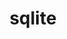 ---
title: "sqlite"
layout: cache
category: package
meta: {"versions": ["3.30.1", "3.31.1", "3.33.0", "3.34.0", "3.35.5"], "compilers": ["gcc@10.3.0", "gcc@7.3.0", "gcc@7.3.1", "gcc@7.4.0", "gcc@7.5.0", "gcc@8.1.0", "gcc@8.3.1", "gcc@8.4.1", "gcc@9.3.0", "intel@19.1.3.304"]}
spec_files: 
 - spec-0.json
 - spec-1.json
 - spec-2.json
 - spec-3.json
 - spec-4.json
 - spec-5.json
 - spec-6.json
 - spec-7.json
 - spec-8.json
 - spec-9.json
 - spec-10.json
 - spec-11.json
 - spec-12.json
 - spec-13.json
 - spec-14.json
 - spec-15.json
 - spec-16.json
 - spec-17.json
 - spec-18.json
 - spec-19.json
 - spec-20.json
 - spec-21.json
 - spec-22.json
 - spec-23.json
 - spec-24.json
 - spec-25.json
 - spec-26.json
 - spec-27.json
 - spec-28.json
 - spec-29.json
 - spec-30.json
 - spec-31.json
 - spec-32.json
 - spec-33.json
 - spec-34.json
 - spec-35.json
 - spec-36.json
 - spec-37.json
 - spec-38.json
 - spec-39.json
 - spec-40.json
 - spec-41.json
 - spec-42.json
 - spec-43.json
 - spec-44.json
 - spec-45.json
 - spec-46.json
 - spec-47.json
 - spec-48.json
 - spec-49.json
 - spec-50.json
 - spec-51.json
 - spec-52.json
 - spec-53.json
 - spec-54.json
 - spec-55.json
 - spec-56.json
 - spec-57.json
 - spec-58.json
 - spec-59.json
 - spec-60.json
 - spec-61.json
 - spec-62.json
 - spec-63.json
 - spec-64.json
 - spec-65.json
 - spec-66.json
 - spec-67.json
 - spec-68.json
 - spec-69.json
 - spec-70.json
 - spec-71.json
 - spec-72.json
 - spec-73.json
 - spec-74.json
 - spec-75.json
 - spec-76.json
 - spec-77.json
 - spec-78.json
 - spec-79.json
 - spec-80.json
 - spec-81.json
 - spec-82.json
 - spec-83.json
 - spec-84.json
 - spec-85.json
 - spec-86.json
 - spec-87.json
 - spec-88.json
 - spec-89.json
 - spec-90.json
 - spec-91.json
 - spec-92.json
 - spec-93.json
 - spec-94.json
 - spec-95.json
 - spec-96.json
 - spec-97.json
 - spec-98.json
 - spec-99.json
 - spec-100.json
 - spec-101.json
 - spec-102.json
 - spec-103.json
 - spec-104.json
 - spec-105.json
 - spec-106.json
 - spec-107.json
 - spec-108.json
 - spec-109.json
 - spec-110.json
 - spec-111.json
 - spec-112.json
spec_names:
 - 'sqlite@3.33.0%gcc@9.3.0+column_metadata+fts~functions~rtree arch=linux-ubuntu20.04-x86_64 ^ncurses@6.2%gcc@9.3.0~symlinks+termlib arch=linux-ubuntu20.04-x86_64 ^readline@8.0%gcc@9.3.0 arch=linux-ubuntu20.04-x86_64 ^zlib@1.2.11%gcc@9.3.0+optimize+pic+shared arch=linux-ubuntu20.04-x86_64'
 - 'sqlite@3.30.1%gcc@7.3.0+column_metadata+fts~functions~rtree arch=linux-ubuntu18.04-ppc64le ^ncurses@6.2%gcc@7.3.0~symlinks+termlib arch=linux-ubuntu18.04-ppc64le ^readline@8.0%gcc@7.3.0 arch=linux-ubuntu18.04-ppc64le ^zlib@1.2.11%gcc@7.3.0+optimize+pic+shared arch=linux-ubuntu18.04-ppc64le'
 - 'sqlite@3.34.0%gcc@9.3.0+column_metadata+fts~functions~rtree arch=linux-ubuntu20.04-x86_64 ^ncurses@6.2%gcc@9.3.0~symlinks+termlib arch=linux-ubuntu20.04-x86_64 ^readline@8.0%gcc@9.3.0 arch=linux-ubuntu20.04-x86_64 ^zlib@1.2.11%gcc@9.3.0+optimize+pic+shared arch=linux-ubuntu20.04-x86_64'
 - 'sqlite@3.30.1%gcc@7.3.0~column_metadata+fts~functions~rtree arch=linux-centos8-x86_64 ^ncurses@6.1%gcc@7.3.0~symlinks~termlib arch=linux-centos8-x86_64 ^readline@8.0%gcc@7.3.0 arch=linux-centos8-x86_64 ^zlib@1.2.11%gcc@7.3.0+optimize+pic+shared arch=linux-centos8-x86_64'
 - 'sqlite@3.31.1%gcc@7.5.0+column_metadata+fts~functions~rtree arch=linux-ubuntu18.04-x86_64 ^ncurses@6.2%gcc@7.5.0~symlinks+termlib arch=linux-ubuntu18.04-x86_64 ^readline@8.0%gcc@7.5.0 arch=linux-ubuntu18.04-x86_64 ^zlib@1.2.11%gcc@7.5.0+optimize+pic+shared arch=linux-ubuntu18.04-x86_64'
 - 'sqlite@3.34.0%gcc@9.3.0+column_metadata+fts~functions~rtree arch=linux-ubuntu20.04-ppc64le ^ncurses@6.2%gcc@9.3.0~symlinks+termlib abi=none arch=linux-ubuntu20.04-ppc64le ^readline@8.1%gcc@9.3.0 arch=linux-ubuntu20.04-ppc64le ^zlib@1.2.11%gcc@9.3.0+optimize+pic+shared arch=linux-ubuntu20.04-ppc64le'
 - 'sqlite@3.34.0%gcc@8.3.1+column_metadata+fts~functions~rtree arch=linux-rhel8-x86_64 ^ncurses@6.2%gcc@8.3.1~symlinks+termlib abi=none arch=linux-rhel8-x86_64 ^readline@8.1%gcc@8.3.1 arch=linux-rhel8-x86_64 ^zlib@1.2.11%gcc@8.3.1+optimize+pic+shared arch=linux-rhel8-x86_64'
 - 'sqlite@3.34.0%gcc@9.3.0+column_metadata+fts~functions~rtree arch=linux-ubuntu20.04-x86_64 ^ncurses@6.2%gcc@9.3.0~symlinks+termlib abi=none arch=linux-ubuntu20.04-x86_64 ^readline@8.1%gcc@9.3.0 arch=linux-ubuntu20.04-x86_64 ^zlib@1.2.11%gcc@9.3.0+optimize+pic+shared arch=linux-ubuntu20.04-x86_64'
 - 'sqlite@3.31.1%gcc@7.5.0+column_metadata+fts~functions~rtree arch=linux-ubuntu18.04-ppc64le ^ncurses@6.2%gcc@7.5.0~symlinks+termlib arch=linux-ubuntu18.04-ppc64le ^readline@8.0%gcc@7.5.0 arch=linux-ubuntu18.04-ppc64le ^zlib@1.2.11%gcc@7.5.0+optimize+pic+shared arch=linux-ubuntu18.04-ppc64le'
 - 'sqlite@3.30.1%gcc@7.3.0~column_metadata+fts~functions~rtree arch=linux-rhel7-x86_64 ^ncurses@6.1%gcc@7.3.0~symlinks~termlib arch=linux-rhel7-x86_64 ^readline@8.0%gcc@7.3.0 arch=linux-rhel7-x86_64 ^zlib@1.2.11%gcc@7.3.0+optimize+pic+shared arch=linux-rhel7-x86_64'
 - 'sqlite@3.34.0%gcc@9.3.0+column_metadata+fts~functions~rtree arch=linux-ubuntu20.04-ppc64le ^ncurses@6.2%gcc@9.3.0~symlinks+termlib abi=none arch=linux-ubuntu20.04-ppc64le ^readline@8.0%gcc@9.3.0 arch=linux-ubuntu20.04-ppc64le ^zlib@1.2.11%gcc@9.3.0+optimize+pic+shared arch=linux-ubuntu20.04-ppc64le'
 - 'sqlite@3.30.1%gcc@7.3.0+column_metadata+fts~functions~rtree arch=linux-ubuntu18.04-x86_64 ^ncurses@6.2%gcc@7.3.0~symlinks+termlib arch=linux-ubuntu18.04-x86_64 ^readline@8.0%gcc@7.3.0 arch=linux-ubuntu18.04-x86_64 ^zlib@1.2.11%gcc@7.3.0+optimize+pic+shared arch=linux-ubuntu18.04-x86_64'
 - 'sqlite@3.34.0%gcc@9.3.0+column_metadata+fts~functions~rtree arch=linux-rhel7-x86_64 ^ncurses@6.2%gcc@9.3.0~symlinks+termlib abi=none arch=linux-rhel7-x86_64 ^readline@8.1%gcc@9.3.0 arch=linux-rhel7-x86_64 ^zlib@1.2.11%gcc@9.3.0+optimize+pic+shared arch=linux-rhel7-x86_64'
 - 'sqlite@3.31.1%gcc@8.1.0+column_metadata+fts~functions~rtree arch=linux-rhel7-x86_64 ^ncurses@6.2%gcc@8.1.0~symlinks+termlib arch=linux-rhel7-x86_64 ^readline@8.0%gcc@8.1.0 arch=linux-rhel7-x86_64 ^zlib@1.2.11%gcc@8.1.0+optimize+pic+shared arch=linux-rhel7-x86_64'
 - 'sqlite@3.30.1%gcc@7.3.0~column_metadata+fts~functions~rtree arch=linux-centos8-x86_64 ^ncurses@6.1%gcc@7.3.0~symlinks+termlib arch=linux-centos8-x86_64 ^readline@8.0%gcc@7.3.0 arch=linux-centos8-x86_64 ^zlib@1.2.11%gcc@7.3.0+optimize+pic+shared arch=linux-centos8-x86_64'
 - 'sqlite@3.30.1%gcc@7.3.0~column_metadata+fts~functions~rtree arch=linux-ubuntu18.04-x86_64 ^ncurses@6.1%gcc@7.3.0~symlinks+termlib arch=linux-ubuntu18.04-x86_64 ^readline@8.0%gcc@7.3.0 arch=linux-ubuntu18.04-x86_64 ^zlib@1.2.11%gcc@7.3.0+optimize+pic+shared arch=linux-ubuntu18.04-x86_64'
 - 'sqlite@3.34.0%gcc@7.5.0+column_metadata+fts~functions~rtree arch=linux-ubuntu18.04-ppc64le ^ncurses@6.2%gcc@7.5.0~symlinks+termlib abi=none arch=linux-ubuntu18.04-ppc64le ^readline@8.0%gcc@7.5.0 arch=linux-ubuntu18.04-ppc64le ^zlib@1.2.11%gcc@7.5.0+optimize+pic+shared arch=linux-ubuntu18.04-ppc64le'
 - 'sqlite@3.34.0%gcc@8.1.0+column_metadata+fts~functions~rtree arch=linux-rhel7-ppc64le ^ncurses@6.2%gcc@8.1.0~symlinks+termlib abi=none arch=linux-rhel7-ppc64le ^readline@8.1%gcc@8.1.0 arch=linux-rhel7-ppc64le ^zlib@1.2.11%gcc@8.1.0+optimize+pic+shared arch=linux-rhel7-ppc64le'
 - 'sqlite@3.35.5%gcc@8.4.1+column_metadata+fts~functions~rtree arch=linux-rhel8-ppc64le ^ncurses@6.2%gcc@8.4.1~symlinks+termlib abi=none arch=linux-rhel8-ppc64le ^readline@8.1%gcc@8.4.1 arch=linux-rhel8-ppc64le ^zlib@1.2.11%gcc@8.4.1+optimize+pic+shared arch=linux-rhel8-ppc64le'
 - 'sqlite@3.33.0%gcc@7.3.1+column_metadata+fts~functions~rtree arch=linux-amzn2-x86_64 ^ncurses@6.2%gcc@7.3.1~symlinks+termlib arch=linux-amzn2-x86_64 ^readline@8.0%gcc@7.3.1 arch=linux-amzn2-x86_64 ^zlib@1.2.11%gcc@7.3.1+optimize+pic+shared arch=linux-amzn2-x86_64'
 - 'sqlite@3.30.1%gcc@7.3.0+column_metadata+fts~functions~rtree arch=linux-centos7-ppc64le ^ncurses@6.2%gcc@7.3.0~symlinks+termlib arch=linux-centos7-ppc64le ^readline@8.0%gcc@7.3.0 arch=linux-centos7-ppc64le ^zlib@1.2.11%gcc@7.3.0+optimize+pic+shared arch=linux-centos7-ppc64le'
 - 'sqlite@3.33.0%gcc@8.3.1+column_metadata+fts~functions~rtree arch=linux-rhel8-ppc64le ^ncurses@6.2%gcc@8.3.1~symlinks+termlib arch=linux-rhel8-ppc64le ^readline@8.0%gcc@8.3.1 arch=linux-rhel8-ppc64le ^zlib@1.2.11%gcc@8.3.1+optimize+pic+shared arch=linux-rhel8-ppc64le'
 - 'sqlite@3.31.1%gcc@9.3.0+column_metadata+fts~functions~rtree arch=linux-ubuntu20.04-x86_64 ^ncurses@6.2%gcc@9.3.0~symlinks+termlib arch=linux-ubuntu20.04-x86_64 ^readline@8.0%gcc@9.3.0 arch=linux-ubuntu20.04-x86_64 ^zlib@1.2.11%gcc@9.3.0+optimize+pic+shared arch=linux-ubuntu20.04-x86_64'
 - 'sqlite@3.30.1%gcc@7.3.0~column_metadata+fts~functions~rtree arch=linux-ubuntu18.04-ppc64le ^ncurses@6.1%gcc@7.3.0~symlinks~termlib arch=linux-ubuntu18.04-ppc64le ^readline@8.0%gcc@7.3.0 arch=linux-ubuntu18.04-ppc64le ^zlib@1.2.11%gcc@7.3.0+optimize+pic+shared arch=linux-ubuntu18.04-ppc64le'
 - 'sqlite@3.31.1%gcc@9.3.0+column_metadata+fts~functions~rtree arch=linux-ubuntu20.04-ppc64le ^ncurses@6.2%gcc@9.3.0~symlinks+termlib arch=linux-ubuntu20.04-ppc64le ^readline@8.0%gcc@9.3.0 arch=linux-ubuntu20.04-ppc64le ^zlib@1.2.11%gcc@9.3.0+optimize+pic+shared arch=linux-ubuntu20.04-ppc64le'
 - 'sqlite@3.34.0%gcc@9.3.0+column_metadata+fts~functions~rtree arch=linux-ubuntu20.04-x86_64 ^ncurses@6.2%gcc@9.3.0~symlinks+termlib abi=none arch=linux-ubuntu20.04-x86_64 ^readline@8.0%gcc@9.3.0 arch=linux-ubuntu20.04-x86_64 ^zlib@1.2.11%gcc@9.3.0+optimize+pic+shared arch=linux-ubuntu20.04-x86_64'
 - 'sqlite@3.33.0%gcc@9.3.0+column_metadata+fts~functions~rtree arch=linux-ubuntu20.04-ppc64le ^ncurses@6.2%gcc@9.3.0~symlinks+termlib arch=linux-ubuntu20.04-ppc64le ^readline@8.0%gcc@9.3.0 arch=linux-ubuntu20.04-ppc64le ^zlib@1.2.11%gcc@9.3.0+optimize+pic+shared arch=linux-ubuntu20.04-ppc64le'
 - 'sqlite@3.34.0%gcc@9.3.0+column_metadata+fts~functions~rtree arch=linux-rhel7-ppc64le ^ncurses@6.2%gcc@9.3.0~symlinks+termlib abi=none arch=linux-rhel7-ppc64le ^readline@8.1%gcc@9.3.0 arch=linux-rhel7-ppc64le ^zlib@1.2.11%gcc@9.3.0+optimize+pic+shared arch=linux-rhel7-ppc64le'
 - 'sqlite@3.34.0%gcc@8.1.0+column_metadata+fts~functions~rtree arch=linux-rhel7-x86_64 ^ncurses@6.2%gcc@8.1.0~symlinks+termlib abi=none arch=linux-rhel7-x86_64 ^readline@8.1%gcc@8.1.0 arch=linux-rhel7-x86_64 ^zlib@1.2.11%gcc@8.1.0+optimize+pic+shared arch=linux-rhel7-x86_64'
 - 'sqlite@3.34.0%gcc@7.5.0+column_metadata+fts~functions~rtree arch=linux-ubuntu18.04-x86_64 ^ncurses@6.2%gcc@7.5.0~symlinks+termlib abi=none arch=linux-ubuntu18.04-x86_64 ^readline@8.1%gcc@7.5.0 arch=linux-ubuntu18.04-x86_64 ^zlib@1.2.11%gcc@7.5.0+optimize+pic+shared arch=linux-ubuntu18.04-x86_64'
 - 'sqlite@3.30.1%gcc@7.3.0~column_metadata+fts~functions~rtree arch=linux-rhel8-x86_64 ^ncurses@6.1%gcc@7.3.0~symlinks+termlib arch=linux-rhel8-x86_64 ^readline@8.0%gcc@7.3.0 arch=linux-rhel8-x86_64 ^zlib@1.2.11%gcc@7.3.0+optimize+pic+shared arch=linux-rhel8-x86_64'
 - 'sqlite@3.31.1%gcc@7.3.0+column_metadata+fts~functions~rtree arch=linux-rhel8-x86_64 ^ncurses@6.2%gcc@7.3.0~symlinks+termlib arch=linux-rhel8-x86_64 ^readline@8.0%gcc@7.3.0 arch=linux-rhel8-x86_64 ^zlib@1.2.11%gcc@7.3.0+optimize+pic+shared arch=linux-rhel8-x86_64'
 - 'sqlite@3.30.1%gcc@7.3.0~column_metadata+fts~functions~rtree arch=linux-centos8-x86_64 ^ncurses@6.2%gcc@7.3.0~symlinks+termlib arch=linux-centos8-x86_64 ^readline@8.0%gcc@7.3.0 arch=linux-centos8-x86_64 ^zlib@1.2.11%gcc@7.3.0+optimize+pic+shared arch=linux-centos8-x86_64'
 - 'sqlite@3.31.1%gcc@7.3.0+column_metadata+fts~functions~rtree arch=linux-ubuntu18.04-ppc64le ^ncurses@6.2%gcc@7.3.0~symlinks+termlib arch=linux-ubuntu18.04-ppc64le ^readline@8.0%gcc@7.3.0 arch=linux-ubuntu18.04-ppc64le ^zlib@1.2.11%gcc@7.3.0+optimize+pic+shared arch=linux-ubuntu18.04-ppc64le'
 - 'sqlite@3.33.0%gcc@8.1.0+column_metadata+fts~functions~rtree arch=linux-rhel7-x86_64 ^ncurses@6.2%gcc@8.1.0~symlinks+termlib arch=linux-rhel7-x86_64 ^readline@8.0%gcc@8.1.0 arch=linux-rhel7-x86_64 ^zlib@1.2.11%gcc@8.1.0+optimize+pic+shared arch=linux-rhel7-x86_64'
 - 'sqlite@3.33.0%gcc@7.5.0+column_metadata+fts~functions~rtree arch=linux-ubuntu18.04-x86_64 ^ncurses@6.2%gcc@7.5.0~symlinks+termlib arch=linux-ubuntu18.04-x86_64 ^readline@8.0%gcc@7.5.0 arch=linux-ubuntu18.04-x86_64 ^zlib@1.2.11%gcc@7.5.0+optimize+pic+shared arch=linux-ubuntu18.04-x86_64'
 - 'sqlite@3.34.0%gcc@8.3.1+column_metadata+fts~functions~rtree arch=linux-rhel8-x86_64 ^ncurses@6.2%gcc@8.3.1~symlinks+termlib abi=none arch=linux-rhel8-x86_64 ^readline@8.0%gcc@8.3.1 arch=linux-rhel8-x86_64 ^zlib@1.2.11%gcc@8.3.1+optimize+pic+shared arch=linux-rhel8-x86_64'
 - 'sqlite@3.31.1%gcc@7.3.0+column_metadata+fts~functions~rtree arch=linux-centos8-x86_64 ^ncurses@6.2%gcc@7.3.0~symlinks+termlib arch=linux-centos8-x86_64 ^readline@8.0%gcc@7.3.0 arch=linux-centos8-x86_64 ^zlib@1.2.11%gcc@7.3.0+optimize+pic+shared arch=linux-centos8-x86_64'
 - 'sqlite@3.35.5%gcc@8.3.1+column_metadata+fts~functions~rtree arch=linux-rhel8-ppc64le ^ncurses@6.2%gcc@8.3.1~symlinks+termlib abi=none arch=linux-rhel8-ppc64le ^readline@8.1%gcc@8.3.1 arch=linux-rhel8-ppc64le ^zlib@1.2.11%gcc@8.3.1+optimize+pic+shared arch=linux-rhel8-ppc64le'
 - 'sqlite@3.33.0%gcc@8.1.0+column_metadata+fts~functions~rtree arch=linux-rhel7-ppc64le ^ncurses@6.2%gcc@8.1.0~symlinks+termlib arch=linux-rhel7-ppc64le ^readline@8.0%gcc@8.1.0 arch=linux-rhel7-ppc64le ^zlib@1.2.11%gcc@8.1.0+optimize+pic+shared arch=linux-rhel7-ppc64le'
 - 'sqlite@3.31.1%gcc@8.1.0+column_metadata+fts~functions~rtree arch=linux-rhel7-ppc64le ^ncurses@6.2%gcc@8.1.0~symlinks+termlib arch=linux-rhel7-ppc64le ^readline@8.0%gcc@8.1.0 arch=linux-rhel7-ppc64le ^zlib@1.2.11%gcc@8.1.0+optimize+pic+shared arch=linux-rhel7-ppc64le'
 - 'sqlite@3.31.1%gcc@7.5.0+column_metadata+fts~functions~rtree arch=linux-ubuntu18.04-aarch64 ^ncurses@6.2%gcc@7.5.0~symlinks+termlib arch=linux-ubuntu18.04-aarch64 ^readline@8.0%gcc@7.5.0 arch=linux-ubuntu18.04-aarch64 ^zlib@1.2.11%gcc@7.5.0+optimize+pic+shared arch=linux-ubuntu18.04-aarch64'
 - 'sqlite@3.31.1%gcc@8.1.0+column_metadata+fts~functions~rtree arch=linux-rhel7-ppc64le ^ncurses@6.2%gcc@8.1.0~symlinks+termlib arch=linux-rhel7-ppc64le ^readline@8.0%gcc@8.1.0 arch=linux-rhel7-ppc64le ^zlib@1.2.11%gcc@8.1.0+optimize+pic+shared arch=linux-rhel7-ppc64le'
 - 'sqlite@3.31.1%gcc@7.3.0+column_metadata+fts~functions~rtree arch=linux-ubuntu18.04-x86_64 ^ncurses@6.2%gcc@7.3.0~symlinks+termlib arch=linux-ubuntu18.04-x86_64 ^readline@8.0%gcc@7.3.0 arch=linux-ubuntu18.04-x86_64 ^zlib@1.2.11%gcc@7.3.0+optimize+pic+shared arch=linux-ubuntu18.04-x86_64'
 - 'sqlite@3.34.0%gcc@8.3.1+column_metadata+fts~functions~rtree arch=linux-rhel8-ppc64le ^ncurses@6.2%gcc@8.3.1~symlinks+termlib abi=none arch=linux-rhel8-ppc64le ^readline@8.1%gcc@8.3.1 arch=linux-rhel8-ppc64le ^zlib@1.2.11%gcc@8.3.1+optimize+pic+shared arch=linux-rhel8-ppc64le'
 - 'sqlite@3.30.1%gcc@7.3.0+column_metadata+fts~functions~rtree arch=linux-centos8-x86_64 ^ncurses@6.2%gcc@7.3.0~symlinks+termlib arch=linux-centos8-x86_64 ^readline@8.0%gcc@7.3.0 arch=linux-centos8-x86_64 ^zlib@1.2.11%gcc@7.3.0+optimize+pic+shared arch=linux-centos8-x86_64'
 - 'sqlite@3.35.5%gcc@10.3.0+column_metadata+fts~functions~rtree arch=linux-ubuntu21.04-x86_64 ^ncurses@6.2%gcc@10.3.0~symlinks+termlib abi=none arch=linux-ubuntu21.04-x86_64 ^readline@8.1%gcc@10.3.0 arch=linux-ubuntu21.04-x86_64 ^zlib@1.2.11%gcc@10.3.0+optimize+pic+shared arch=linux-ubuntu21.04-x86_64'
 - 'sqlite@3.30.1%gcc@7.3.0~column_metadata+fts~functions~rtree arch=linux-ubuntu18.04-x86_64 ^ncurses@6.2%gcc@7.3.0~symlinks+termlib arch=linux-ubuntu18.04-x86_64 ^readline@8.0%gcc@7.3.0 arch=linux-ubuntu18.04-x86_64 ^zlib@1.2.11%gcc@7.3.0+optimize+pic+shared arch=linux-ubuntu18.04-x86_64'
 - 'sqlite@3.35.5%gcc@7.5.0+column_metadata+fts~functions~rtree arch=linux-ubuntu18.04-x86_64 ^ncurses@6.2%gcc@7.5.0~symlinks+termlib abi=none arch=linux-ubuntu18.04-x86_64 ^readline@8.1%gcc@7.5.0 arch=linux-ubuntu18.04-x86_64 ^zlib@1.2.11%gcc@7.5.0+optimize+pic+shared arch=linux-ubuntu18.04-x86_64'
 - 'sqlite@3.31.1%gcc@7.5.0+column_metadata+fts~functions~rtree arch=linux-ubuntu18.04-ppc64le ^ncurses@6.2%gcc@7.5.0~symlinks+termlib arch=linux-ubuntu18.04-ppc64le ^readline@8.0%gcc@7.5.0 arch=linux-ubuntu18.04-ppc64le ^zlib@1.2.11%gcc@7.5.0+optimize+pic+shared arch=linux-ubuntu18.04-ppc64le'
 - 'sqlite@3.33.0%gcc@7.5.0+column_metadata+fts~functions~rtree arch=linux-ubuntu18.04-ppc64le ^ncurses@6.2%gcc@7.5.0~symlinks+termlib arch=linux-ubuntu18.04-ppc64le ^readline@8.0%gcc@7.5.0 arch=linux-ubuntu18.04-ppc64le ^zlib@1.2.11%gcc@7.5.0+optimize+pic+shared arch=linux-ubuntu18.04-ppc64le'
 - 'sqlite@3.30.1%gcc@7.3.0~column_metadata+fts~functions~rtree arch=linux-centos7-x86_64 ^ncurses@6.1%gcc@7.3.0~symlinks~termlib arch=linux-centos7-x86_64 ^readline@8.0%gcc@7.3.0 arch=linux-centos7-x86_64 ^zlib@1.2.11%gcc@7.3.0+optimize+pic+shared arch=linux-centos7-x86_64'
 - 'sqlite@3.31.1%gcc@7.3.0+column_metadata+fts~functions~rtree arch=linux-rhel7-x86_64 ^ncurses@6.2%gcc@7.3.0~symlinks+termlib arch=linux-rhel7-x86_64 ^readline@8.0%gcc@7.3.0 arch=linux-rhel7-x86_64 ^zlib@1.2.11%gcc@7.3.0+optimize+pic+shared arch=linux-rhel7-x86_64'
 - 'sqlite@3.30.1%gcc@7.3.0+column_metadata+fts~functions~rtree arch=linux-centos7-x86_64 ^ncurses@6.2%gcc@7.3.0~symlinks+termlib arch=linux-centos7-x86_64 ^readline@8.0%gcc@7.3.0 arch=linux-centos7-x86_64 ^zlib@1.2.11%gcc@7.3.0+optimize+pic+shared arch=linux-centos7-x86_64'
 - 'sqlite@3.33.0%gcc@8.3.1+column_metadata+fts~functions~rtree arch=linux-rhel8-x86_64 ^ncurses@6.2%gcc@8.3.1~symlinks+termlib arch=linux-rhel8-x86_64 ^readline@8.0%gcc@8.3.1 arch=linux-rhel8-x86_64 ^zlib@1.2.11%gcc@8.3.1+optimize+pic+shared arch=linux-rhel8-x86_64'
 - 'sqlite@3.31.1%gcc@7.3.0+column_metadata+fts~functions~rtree arch=linux-centos7-x86_64 ^ncurses@6.2%gcc@7.3.0~symlinks+termlib arch=linux-centos7-x86_64 ^readline@8.0%gcc@7.3.0 arch=linux-centos7-x86_64 ^zlib@1.2.11%gcc@7.3.0+optimize+pic+shared arch=linux-centos7-x86_64'
 - 'sqlite@3.34.0%gcc@7.5.0+column_metadata+fts~functions~rtree arch=linux-ubuntu18.04-ppc64le ^ncurses@6.2%gcc@7.5.0~symlinks+termlib arch=linux-ubuntu18.04-ppc64le ^readline@8.0%gcc@7.5.0 arch=linux-ubuntu18.04-ppc64le ^zlib@1.2.11%gcc@7.5.0+optimize+pic+shared arch=linux-ubuntu18.04-ppc64le'
 - 'sqlite@3.30.1%gcc@7.3.0~column_metadata+fts~functions~rtree arch=linux-rhel7-x86_64 ^ncurses@6.1%gcc@7.3.0~symlinks+termlib arch=linux-rhel7-x86_64 ^readline@8.0%gcc@7.3.0 arch=linux-rhel7-x86_64 ^zlib@1.2.11%gcc@7.3.0+optimize+pic+shared arch=linux-rhel7-x86_64'
 - 'sqlite@3.31.1%gcc@8.3.1+column_metadata+fts~functions~rtree arch=linux-centos8-ppc64le ^ncurses@6.2%gcc@8.3.1~symlinks+termlib arch=linux-centos8-ppc64le ^readline@8.0%gcc@8.3.1 arch=linux-centos8-ppc64le ^zlib@1.2.11%gcc@8.3.1+optimize+pic+shared arch=linux-centos8-ppc64le'
 - 'sqlite@3.34.0%gcc@8.3.1+column_metadata+fts~functions~rtree arch=linux-rhel8-x86_64 ^ncurses@6.2%gcc@8.3.1~symlinks+termlib arch=linux-rhel8-x86_64 ^readline@8.0%gcc@8.3.1 arch=linux-rhel8-x86_64 ^zlib@1.2.11%gcc@8.3.1+optimize+pic+shared arch=linux-rhel8-x86_64'
 - 'sqlite@3.34.0%gcc@8.1.0+column_metadata+fts~functions~rtree arch=linux-rhel7-ppc64le ^ncurses@6.2%gcc@8.1.0~symlinks+termlib arch=linux-rhel7-ppc64le ^readline@8.0%gcc@8.1.0 arch=linux-rhel7-ppc64le ^zlib@1.2.11%gcc@8.1.0+optimize+pic+shared arch=linux-rhel7-ppc64le'
 - 'sqlite@3.33.0%gcc@8.1.0+column_metadata+fts~functions~rtree arch=linux-centos7-ppc64le ^ncurses@6.2%gcc@8.1.0~symlinks+termlib arch=linux-centos7-ppc64le ^readline@8.0%gcc@8.1.0 arch=linux-centos7-ppc64le ^zlib@1.2.11%gcc@8.1.0+optimize+pic+shared arch=linux-centos7-ppc64le'
 - 'sqlite@3.34.0%gcc@7.5.0+column_metadata+fts~functions~rtree arch=linux-ubuntu18.04-ppc64le ^ncurses@6.2%gcc@7.5.0~symlinks+termlib abi=none arch=linux-ubuntu18.04-ppc64le ^readline@8.1%gcc@7.5.0 arch=linux-ubuntu18.04-ppc64le ^zlib@1.2.11%gcc@7.5.0+optimize+pic+shared arch=linux-ubuntu18.04-ppc64le'
 - 'sqlite@3.34.0%gcc@8.1.0+column_metadata+fts~functions~rtree arch=linux-rhel7-x86_64 ^ncurses@6.2%gcc@8.1.0~symlinks+termlib arch=linux-rhel7-x86_64 ^readline@8.0%gcc@8.1.0 arch=linux-rhel7-x86_64 ^zlib@1.2.11%gcc@8.1.0+optimize+pic+shared arch=linux-rhel7-x86_64'
 - 'sqlite@3.34.0%gcc@7.5.0+column_metadata+fts~functions~rtree arch=linux-ubuntu18.04-x86_64 ^ncurses@6.2%gcc@7.5.0~symlinks+termlib abi=none arch=linux-ubuntu18.04-x86_64 ^readline@8.0%gcc@7.5.0 arch=linux-ubuntu18.04-x86_64 ^zlib@1.2.11%gcc@7.5.0+optimize+pic+shared arch=linux-ubuntu18.04-x86_64'
 - 'sqlite@3.30.1%gcc@7.3.0~column_metadata+fts~functions~rtree arch=linux-rhel7-x86_64 ^ncurses@6.2%gcc@7.3.0~symlinks+termlib arch=linux-rhel7-x86_64 ^readline@8.0%gcc@7.3.0 arch=linux-rhel7-x86_64 ^zlib@1.2.11%gcc@7.3.0+optimize+pic+shared arch=linux-rhel7-x86_64'
 - 'sqlite@3.31.1%gcc@8.3.1+column_metadata+fts~functions~rtree arch=linux-rhel8-ppc64le ^ncurses@6.2%gcc@8.3.1~symlinks+termlib arch=linux-rhel8-ppc64le ^readline@8.0%gcc@8.3.1 arch=linux-rhel8-ppc64le ^zlib@1.2.11%gcc@8.3.1+optimize+pic+shared arch=linux-rhel8-ppc64le'
 - 'sqlite@3.35.5%gcc@9.3.0+column_metadata+fts~functions~rtree arch=linux-ubuntu20.04-x86_64 ^ncurses@6.2%gcc@9.3.0~symlinks+termlib abi=none arch=linux-ubuntu20.04-x86_64 ^readline@8.1%gcc@9.3.0 arch=linux-ubuntu20.04-x86_64 ^zlib@1.2.11%gcc@9.3.0+optimize+pic+shared arch=linux-ubuntu20.04-x86_64'
 - 'sqlite@3.35.5%gcc@7.5.0+column_metadata+fts~functions~rtree arch=linux-ubuntu18.04-ppc64le ^ncurses@6.2%gcc@7.5.0~symlinks+termlib abi=none arch=linux-ubuntu18.04-ppc64le ^readline@8.1%gcc@7.5.0 arch=linux-ubuntu18.04-ppc64le ^zlib@1.2.11%gcc@7.5.0+optimize+pic+shared arch=linux-ubuntu18.04-ppc64le'
 - 'sqlite@3.30.1%gcc@8.3.1~column_metadata+fts~functions~rtree arch=linux-rhel8-ppc64le ^ncurses@6.2%gcc@8.3.1~symlinks+termlib arch=linux-rhel8-ppc64le ^readline@8.0%gcc@8.3.1 arch=linux-rhel8-ppc64le ^zlib@1.2.11%gcc@8.3.1+optimize+pic+shared arch=linux-rhel8-ppc64le'
 - 'sqlite@3.31.1%gcc@8.3.1+column_metadata+fts~functions~rtree arch=linux-centos8-x86_64 ^ncurses@6.2%gcc@8.3.1~symlinks+termlib arch=linux-centos8-x86_64 ^readline@8.0%gcc@8.3.1 arch=linux-centos8-x86_64 ^zlib@1.2.11%gcc@8.3.1+optimize+pic+shared arch=linux-centos8-x86_64'
 - 'sqlite@3.35.5%gcc@9.3.0+column_metadata+fts~functions~rtree arch=linux-ubuntu20.04-ppc64le ^ncurses@6.2%gcc@9.3.0~symlinks+termlib abi=none arch=linux-ubuntu20.04-ppc64le ^readline@8.1%gcc@9.3.0 arch=linux-ubuntu20.04-ppc64le ^zlib@1.2.11%gcc@9.3.0+optimize+pic+shared arch=linux-ubuntu20.04-ppc64le'
 - 'sqlite@3.30.1%gcc@7.3.0+column_metadata+fts~functions~rtree arch=linux-rhel7-x86_64 ^ncurses@6.2%gcc@7.3.0~symlinks+termlib arch=linux-rhel7-x86_64 ^readline@8.0%gcc@7.3.0 arch=linux-rhel7-x86_64 ^zlib@1.2.11%gcc@7.3.0+optimize+pic+shared arch=linux-rhel7-x86_64'
 - 'sqlite@3.31.1%gcc@7.3.0+column_metadata+fts~functions~rtree arch=linux-rhel7-ppc64le ^ncurses@6.2%gcc@7.3.0~symlinks+termlib arch=linux-rhel7-ppc64le ^readline@8.0%gcc@7.3.0 arch=linux-rhel7-ppc64le ^zlib@1.2.11%gcc@7.3.0+optimize+pic+shared arch=linux-rhel7-ppc64le'
 - 'sqlite@3.34.0%gcc@7.5.0+column_metadata+fts~functions~rtree arch=linux-ubuntu18.04-x86_64 ^ncurses@6.2%gcc@7.5.0~symlinks+termlib arch=linux-ubuntu18.04-x86_64 ^readline@8.0%gcc@7.5.0 arch=linux-ubuntu18.04-x86_64 ^zlib@1.2.11%gcc@7.5.0+optimize+pic+shared arch=linux-ubuntu18.04-x86_64'
 - 'sqlite@3.35.5%gcc@9.3.0+column_metadata+fts~functions~rtree arch=linux-rhel7-x86_64 ^ncurses@6.2%gcc@9.3.0~symlinks+termlib abi=none arch=linux-rhel7-x86_64 ^readline@8.1%gcc@9.3.0 arch=linux-rhel7-x86_64 ^zlib@1.2.11%gcc@9.3.0+optimize+pic+shared arch=linux-rhel7-x86_64'
 - 'sqlite@3.30.1%gcc@7.3.0~column_metadata+fts~functions~rtree arch=linux-ubuntu18.04-ppc64le ^ncurses@6.2%gcc@7.3.0~symlinks+termlib arch=linux-ubuntu18.04-ppc64le ^readline@8.0%gcc@7.3.0 arch=linux-ubuntu18.04-ppc64le ^zlib@1.2.11%gcc@7.3.0+optimize+pic+shared arch=linux-ubuntu18.04-ppc64le'
 - 'sqlite@3.35.5%gcc@8.3.1+column_metadata+fts~functions~rtree arch=linux-rhel8-x86_64 ^ncurses@6.2%gcc@8.3.1~symlinks+termlib abi=none arch=linux-rhel8-x86_64 ^readline@8.1%gcc@8.3.1 arch=linux-rhel8-x86_64 ^zlib@1.2.11%gcc@8.3.1+optimize+pic+shared arch=linux-rhel8-x86_64'
 - 'sqlite@3.30.1%gcc@8.3.1+column_metadata+fts~functions~rtree arch=linux-rhel8-ppc64le ^ncurses@6.2%gcc@8.3.1~symlinks+termlib arch=linux-rhel8-ppc64le ^readline@8.0%gcc@8.3.1 arch=linux-rhel8-ppc64le ^zlib@1.2.11%gcc@8.3.1+optimize+pic+shared arch=linux-rhel8-ppc64le'
 - 'sqlite@3.30.1%gcc@7.3.0~column_metadata+fts~functions~rtree arch=linux-rhel8-x86_64 ^ncurses@6.2%gcc@7.3.0~symlinks+termlib arch=linux-rhel8-x86_64 ^readline@8.0%gcc@7.3.0 arch=linux-rhel8-x86_64 ^zlib@1.2.11%gcc@7.3.0+optimize+pic+shared arch=linux-rhel8-x86_64'
 - 'sqlite@3.35.5%gcc@9.3.0+column_metadata+fts~functions~rtree arch=linux-rhel7-ppc64le ^ncurses@6.2%gcc@9.3.0~symlinks+termlib abi=none arch=linux-rhel7-ppc64le ^readline@8.1%gcc@9.3.0 arch=linux-rhel7-ppc64le ^zlib@1.2.11%gcc@9.3.0+optimize+pic+shared arch=linux-rhel7-ppc64le'
 - 'sqlite@3.30.1%gcc@7.3.0+column_metadata+fts~functions~rtree arch=linux-rhel7-ppc64le ^ncurses@6.2%gcc@7.3.0~symlinks+termlib arch=linux-rhel7-ppc64le ^readline@8.0%gcc@7.3.0 arch=linux-rhel7-ppc64le ^zlib@1.2.11%gcc@7.3.0+optimize+pic+shared arch=linux-rhel7-ppc64le'
 - 'sqlite@3.31.1%gcc@8.3.1+column_metadata+fts~functions~rtree arch=linux-rhel8-x86_64 ^ncurses@6.2%gcc@8.3.1~symlinks+termlib arch=linux-rhel8-x86_64 ^readline@8.0%gcc@8.3.1 arch=linux-rhel8-x86_64 ^zlib@1.2.11%gcc@8.3.1+optimize+pic+shared arch=linux-rhel8-x86_64'
 - 'sqlite@3.30.1%gcc@8.3.1~column_metadata+fts~functions~rtree arch=linux-centos8-ppc64le ^ncurses@6.2%gcc@8.3.1~symlinks+termlib arch=linux-centos8-ppc64le ^readline@8.0%gcc@8.3.1 arch=linux-centos8-ppc64le ^zlib@1.2.11%gcc@8.3.1+optimize+pic+shared arch=linux-centos8-ppc64le'
 - 'sqlite@3.30.1%gcc@7.3.0+column_metadata+fts~functions~rtree arch=linux-rhel8-x86_64 ^ncurses@6.2%gcc@7.3.0~symlinks+termlib arch=linux-rhel8-x86_64 ^readline@8.0%gcc@7.3.0 arch=linux-rhel8-x86_64 ^zlib@1.2.11%gcc@7.3.0+optimize+pic+shared arch=linux-rhel8-x86_64'
 - 'sqlite@3.30.1%gcc@7.3.0~column_metadata+fts~functions~rtree arch=linux-rhel8-x86_64 ^ncurses@6.1%gcc@7.3.0~symlinks~termlib arch=linux-rhel8-x86_64 ^readline@8.0%gcc@7.3.0 arch=linux-rhel8-x86_64 ^zlib@1.2.11%gcc@7.3.0+optimize+pic+shared arch=linux-rhel8-x86_64'
 - 'sqlite@3.34.0%gcc@9.3.0+column_metadata+fts~functions~rtree arch=linux-ubuntu20.04-ppc64le ^ncurses@6.2%gcc@9.3.0~symlinks+termlib arch=linux-ubuntu20.04-ppc64le ^readline@8.0%gcc@9.3.0 arch=linux-ubuntu20.04-ppc64le ^zlib@1.2.11%gcc@9.3.0+optimize+pic+shared arch=linux-ubuntu20.04-ppc64le'
 - 'sqlite@3.35.5%gcc@10.3.0+column_metadata+fts~functions~rtree arch=linux-ubuntu21.04-ppc64le ^ncurses@6.2%gcc@10.3.0~symlinks+termlib abi=none arch=linux-ubuntu21.04-ppc64le ^readline@8.1%gcc@10.3.0 arch=linux-ubuntu21.04-ppc64le ^zlib@1.2.11%gcc@10.3.0+optimize+pic+shared arch=linux-ubuntu21.04-ppc64le'
 - 'sqlite@3.34.0%gcc@8.3.1+column_metadata+fts~functions~rtree arch=linux-rhel8-ppc64le ^ncurses@6.2%gcc@8.3.1~symlinks+termlib abi=none arch=linux-rhel8-ppc64le ^readline@8.0%gcc@8.3.1 arch=linux-rhel8-ppc64le ^zlib@1.2.11%gcc@8.3.1+optimize+pic+shared arch=linux-rhel8-ppc64le'
 - 'sqlite@3.34.0%gcc@9.3.0+column_metadata+fts~functions~rtree arch=cray-cnl7-haswell ^ncurses@6.2%gcc@9.3.0~symlinks+termlib abi=none arch=cray-cnl7-haswell ^readline@8.1%gcc@9.3.0 arch=cray-cnl7-haswell ^zlib@1.2.11%gcc@9.3.0+optimize+pic+shared arch=cray-cnl7-haswell'
 - 'sqlite@3.34.0%gcc@8.3.1+column_metadata+fts~functions~rtree arch=linux-rhel8-ppc64le ^ncurses@6.2%gcc@8.3.1~symlinks+termlib arch=linux-rhel8-ppc64le ^readline@8.0%gcc@8.3.1 arch=linux-rhel8-ppc64le ^zlib@1.2.11%gcc@8.3.1+optimize+pic+shared arch=linux-rhel8-ppc64le'
 - 'sqlite@3.30.1%gcc@8.3.1+column_metadata+fts~functions~rtree arch=linux-centos8-ppc64le ^ncurses@6.2%gcc@8.3.1~symlinks+termlib arch=linux-centos8-ppc64le ^readline@8.0%gcc@8.3.1 arch=linux-centos8-ppc64le ^zlib@1.2.11%gcc@8.3.1+optimize+pic+shared arch=linux-centos8-ppc64le'
 - 'sqlite@3.30.1%gcc@7.3.0~column_metadata+fts~functions~rtree arch=linux-centos7-ppc64le ^ncurses@6.1%gcc@7.3.0~symlinks~termlib arch=linux-centos7-ppc64le ^readline@8.0%gcc@7.3.0 arch=linux-centos7-ppc64le ^zlib@1.2.11%gcc@7.3.0+optimize+pic+shared arch=linux-centos7-ppc64le'
 - 'sqlite@3.30.1%gcc@7.3.0~column_metadata+fts~functions~rtree arch=linux-centos7-x86_64 ^ncurses@6.2%gcc@7.3.0~symlinks+termlib arch=linux-centos7-x86_64 ^readline@8.0%gcc@7.3.0 arch=linux-centos7-x86_64 ^zlib@1.2.11%gcc@7.3.0+optimize+pic+shared arch=linux-centos7-x86_64'
 - 'sqlite@3.31.1%gcc@8.1.0+column_metadata+fts~functions~rtree arch=linux-rhel7-power8le ^ncurses@6.2%gcc@8.1.0~symlinks+termlib arch=linux-rhel7-power8le ^readline@8.0%gcc@8.1.0 arch=linux-rhel7-power8le ^zlib@1.2.11%gcc@8.1.0+optimize+pic+shared arch=linux-rhel7-power8le'
 - 'sqlite@3.35.5%gcc@8.4.1+column_metadata+fts~functions~rtree arch=linux-rhel8-x86_64 ^ncurses@6.2%gcc@8.4.1~symlinks+termlib abi=none arch=linux-rhel8-x86_64 ^readline@8.1%gcc@8.4.1 arch=linux-rhel8-x86_64 ^zlib@1.2.11%gcc@8.4.1+optimize+pic+shared arch=linux-rhel8-x86_64'
 - 'sqlite@3.31.1%gcc@7.5.0+column_metadata+fts~functions~rtree arch=linux-ubuntu18.04-x86_64 ^ncurses@6.2%gcc@7.5.0~symlinks+termlib arch=linux-ubuntu18.04-x86_64 ^readline@8.0%gcc@7.5.0 arch=linux-ubuntu18.04-x86_64 ^zlib@1.2.11%gcc@7.5.0+optimize+pic+shared arch=linux-ubuntu18.04-x86_64'
 - 'sqlite@3.30.1%gcc@7.4.0~column_metadata+fts~functions~rtree arch=linux-ubuntu18.04-x86_64 ^ncurses@6.1%gcc@7.4.0~symlinks+termlib arch=linux-ubuntu18.04-x86_64 ^readline@8.0%gcc@7.4.0 arch=linux-ubuntu18.04-x86_64 ^zlib@1.2.11%gcc@7.4.0+optimize+pic+shared arch=linux-ubuntu18.04-x86_64'
 - 'sqlite@3.34.0%intel@19.1.3.304+column_metadata+fts~functions~rtree arch=cray-cnl7-haswell ^ncurses@6.2%intel@19.1.3.304~symlinks+termlib abi=none arch=cray-cnl7-haswell ^readline@8.1%intel@19.1.3.304 arch=cray-cnl7-haswell ^zlib@1.2.11%intel@19.1.3.304+optimize+pic+shared arch=cray-cnl7-haswell'
 - 'sqlite@3.33.0%gcc@8.1.0+column_metadata+fts~functions~rtree arch=linux-centos7-x86_64 ^ncurses@6.2%gcc@8.1.0~symlinks+termlib arch=linux-centos7-x86_64 ^readline@8.0%gcc@8.1.0 arch=linux-centos7-x86_64 ^zlib@1.2.11%gcc@8.1.0+optimize+pic+shared arch=linux-centos7-x86_64'
 - 'sqlite@3.34.0%gcc@8.1.0+column_metadata+fts~functions~rtree arch=linux-rhel7-x86_64 ^ncurses@6.2%gcc@8.1.0~symlinks+termlib abi=none arch=linux-rhel7-x86_64 ^readline@8.0%gcc@8.1.0 arch=linux-rhel7-x86_64 ^zlib@1.2.11%gcc@8.1.0+optimize+pic+shared arch=linux-rhel7-x86_64'
 - 'sqlite@3.31.1%gcc@8.1.0+column_metadata+fts~functions~rtree arch=linux-rhel7-x86_64 ^ncurses@6.2%gcc@8.1.0~symlinks+termlib arch=linux-rhel7-x86_64 ^readline@8.0%gcc@8.1.0 arch=linux-rhel7-x86_64 ^zlib@1.2.11%gcc@8.1.0+optimize+pic+shared arch=linux-rhel7-x86_64'
 - 'sqlite@3.30.1%gcc@7.3.0~column_metadata+fts~functions~rtree arch=linux-centos7-x86_64 ^ncurses@6.1%gcc@7.3.0~symlinks+termlib arch=linux-centos7-x86_64 ^readline@8.0%gcc@7.3.0 arch=linux-centos7-x86_64 ^zlib@1.2.11%gcc@7.3.0+optimize+pic+shared arch=linux-centos7-x86_64'
 - 'sqlite@3.31.1%gcc@8.1.0+column_metadata+fts~functions~rtree arch=linux-centos7-ppc64le ^ncurses@6.2%gcc@8.1.0~symlinks+termlib arch=linux-centos7-ppc64le ^readline@8.0%gcc@8.1.0 arch=linux-centos7-ppc64le ^zlib@1.2.11%gcc@8.1.0+optimize+pic+shared arch=linux-centos7-ppc64le'
 - 'sqlite@3.30.1%gcc@7.3.0~column_metadata+fts~functions~rtree arch=linux-centos7-ppc64le ^ncurses@6.2%gcc@7.3.0~symlinks+termlib arch=linux-centos7-ppc64le ^readline@8.0%gcc@7.3.0 arch=linux-centos7-ppc64le ^zlib@1.2.11%gcc@7.3.0+optimize+pic+shared arch=linux-centos7-ppc64le'
 - 'sqlite@3.30.1%gcc@7.3.0~column_metadata+fts~functions~rtree arch=linux-ubuntu18.04-x86_64 ^ncurses@6.1%gcc@7.3.0~symlinks~termlib arch=linux-ubuntu18.04-x86_64 ^readline@8.0%gcc@7.3.0 arch=linux-ubuntu18.04-x86_64 ^zlib@1.2.11%gcc@7.3.0+optimize+pic+shared arch=linux-ubuntu18.04-x86_64'
 - 'sqlite@3.31.1%gcc@8.3.1+column_metadata+fts~functions~rtree arch=linux-rhel8-aarch64 ^ncurses@6.2%gcc@8.3.1~symlinks+termlib arch=linux-rhel8-aarch64 ^readline@8.0%gcc@8.3.1 arch=linux-rhel8-aarch64 ^zlib@1.2.11%gcc@8.3.1+optimize+pic+shared arch=linux-rhel8-aarch64'
 - 'sqlite@3.30.1%gcc@7.3.0~column_metadata+fts~functions~rtree arch=linux-rhel7-ppc64le ^ncurses@6.1%gcc@7.3.0~symlinks~termlib arch=linux-rhel7-ppc64le ^readline@8.0%gcc@7.3.0 arch=linux-rhel7-ppc64le ^zlib@1.2.11%gcc@7.3.0+optimize+pic+shared arch=linux-rhel7-ppc64le'
 - 'sqlite@3.30.1%gcc@7.4.0~column_metadata+fts~functions~rtree arch=linux-ubuntu18.04-x86_64 ^ncurses@6.1%gcc@7.4.0~symlinks~termlib arch=linux-ubuntu18.04-x86_64 ^readline@8.0%gcc@7.4.0 arch=linux-ubuntu18.04-x86_64 ^zlib@1.2.11%gcc@7.4.0+optimize+pic+shared arch=linux-ubuntu18.04-x86_64'
 - 'sqlite@3.31.1%gcc@8.1.0+column_metadata+fts~functions~rtree arch=linux-centos7-x86_64 ^ncurses@6.2%gcc@8.1.0~symlinks+termlib arch=linux-centos7-x86_64 ^readline@8.0%gcc@8.1.0 arch=linux-centos7-x86_64 ^zlib@1.2.11%gcc@8.1.0+optimize+pic+shared arch=linux-centos7-x86_64'
 - 'sqlite@3.30.1%gcc@7.3.0~column_metadata+fts~functions~rtree arch=linux-rhel7-ppc64le ^ncurses@6.2%gcc@7.3.0~symlinks+termlib arch=linux-rhel7-ppc64le ^readline@8.0%gcc@7.3.0 arch=linux-rhel7-ppc64le ^zlib@1.2.11%gcc@7.3.0+optimize+pic+shared arch=linux-rhel7-ppc64le'
 - 'sqlite@3.34.0%gcc@8.1.0+column_metadata+fts~functions~rtree arch=linux-rhel7-ppc64le ^ncurses@6.2%gcc@8.1.0~symlinks+termlib abi=none arch=linux-rhel7-ppc64le ^readline@8.0%gcc@8.1.0 arch=linux-rhel7-ppc64le ^zlib@1.2.11%gcc@8.1.0+optimize+pic+shared arch=linux-rhel7-ppc64le'
 - 'sqlite@3.31.1%gcc@7.5.0+column_metadata+fts~functions~rtree arch=linux-ubuntu18.04-power8le ^ncurses@6.2%gcc@7.5.0~symlinks+termlib arch=linux-ubuntu18.04-power8le ^readline@8.0%gcc@7.5.0 arch=linux-ubuntu18.04-power8le ^zlib@1.2.11%gcc@7.5.0+optimize+pic+shared arch=linux-ubuntu18.04-power8le'
---